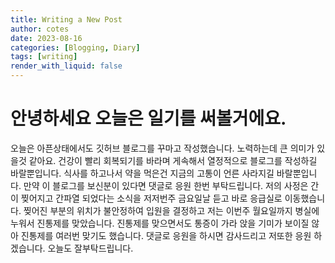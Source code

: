 ```yaml
---
title: Writing a New Post
author: cotes
date: 2023-08-16
categories: [Blogging, Diary]
tags: [writing]
render_with_liquid: false
---
```


# 안녕하세요 오늘은 일기를 써볼거에요.

오늘은 아픈상태에서도 깃허브 블로그를 꾸마고 작성했습니다. 노력하는데 큰 의미가 있을것 같아요. 
건강이 빨리 회복되기를 바라며 게속해서 열정적으로 블로그를 작성하길 바랄뿐입니다.
식사를 하고나서 약을 먹은건 지금의 고통이 언른 사라지길 바랄뿐입니다.
만약 이 블로그를 보신분이 있다면 댓글로 응원 한번 부탁드립니다.
저의 사정은 간이 찢어지고 간파열 되었다는 소식을 저저번주 금요일날 듣고 바로 응급실로 이동했습니다.
찢어진 부분의 위치가 불안정하여 입원을 결정하고 저는 이번주 월요일까지 병실에 누워서 진통제를 맞았습니다.
진통제를 맞으면서도 통증이 가라 앉을 기미가 보이질 않아 진통제를 여러번 맞기도 했습니다.
댓글로 응원을 하시면 감사드리고 저또한 응원 하겠습니다. 오늘도 잘부탁드립니다.
